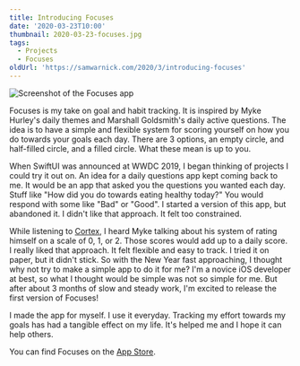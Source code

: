 ```yaml
---
title: Introducing Focuses
date: '2020-03-23T10:00'
thumbnail: 2020-03-23-focuses.jpg
tags:
  - Projects
  - Focuses
oldUrl: 'https://samwarnick.com/2020/3/introducing-focuses'
---
```


![Screenshot of the Focuses app](https://res.cloudinary.com/verygoodfm/image/upload/v1584789837/samwarnick.com/main.png)

Focuses is my take on goal and habit tracking. It is inspired by Myke Hurley's daily themes and Marshall Goldsmith's daily active questions. The idea is to have a simple and flexible system for scoring yourself on how you do towards your goals each day. There are 3 options, an empty circle, and half-filled circle, and a filled circle. What these mean is up to you.

When SwiftUI was announced at WWDC 2019, I began thinking of projects I could try it out on. An idea for a daily questions app kept coming back to me. It would be an app that asked you the questions you wanted each day. Stuff like "How did you do towards eating healthy today?" You would respond with some like "Bad" or "Good". I started a version of this app, but abandoned it. I didn't like that approach. It felt too constrained.

While listening to [Cortex](https://relay.fm/cortex), I heard Myke talking about his system of rating himself on a scale of 0, 1, or 2. Those scores would add up to a daily score. I really liked that approach. It felt flexible and easy to track. I tried it on paper, but it didn't stick. So with the New Year fast approaching, I thought why not try to make a simple app to do it for me? I'm a novice iOS developer at best, so what I thought would be simple was not so simple for me. But after about 3 months of slow and steady work, I'm excited to release the first version of Focuses!

I made the app for myself. I use it everyday. Tracking my effort towards my goals has had a tangible effect on my life. It's helped me and I hope it can help others.

You can find Focuses on the [App Store](https://apps.apple.com/us/app/focuses/id1492385864?ls=1).
